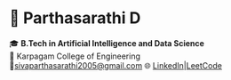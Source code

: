 # 👋 Parthasarathi D

🎓 **B.Tech in Artificial Intelligence and Data Science**  
🏫 Karpagam College of Engineering  
📧sivaparthasarathi2005@gmail.com
🌐 [LinkedIn](www.linkedin.com/in/parthasarathi-d)|[LeetCode](https://leetcode.com/u/partha_717822i137/)
